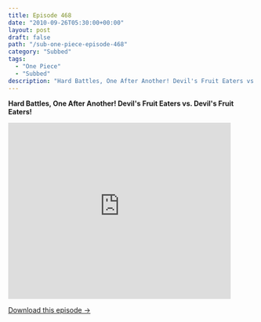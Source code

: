```yaml
---
title: Episode 468
date: "2010-09-26T05:30:00+00:00"
layout: post
draft: false
path: "/sub-one-piece-episode-468"
category: "Subbed"
tags:
  - "One Piece"
  - "Subbed"
description: "Hard Battles, One After Another! Devil's Fruit Eaters vs. Devil's Fruit Eaters!"
---
```


**Hard Battles, One After Another! Devil's Fruit Eaters vs. Devil's Fruit Eaters!**

<iframe width="640" height="360" src="https://www.rapidvideo.com/e/G6FRPEVOHY" frameborder="0" marginwidth=0 marginheight=0 scrolling=no allowfullscreen style="max-width:90%;"></iframe>

<a href="http://ouo.io/qs/eCodkFEQ?s=https://www.rapidvideo.com/d/G6FRPEVOHY" class="styled_a">Download this episode →</a>

